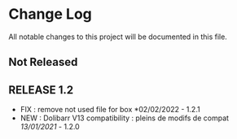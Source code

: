 # Change Log
All notable changes to this project will be documented in this file.

## Not Released



## RELEASE 1.2

- FIX : remove not used file for box *02/02/2022 - 1.2.1
- NEW : Dolibarr V13 compatibility : pleins de modifs de compat *13/01/2021* - 1.2.0
